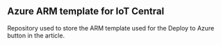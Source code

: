 ## Azure ARM template for IoT Central
Repository used to store the ARM template used for the Deploy to Azure button in the article.
